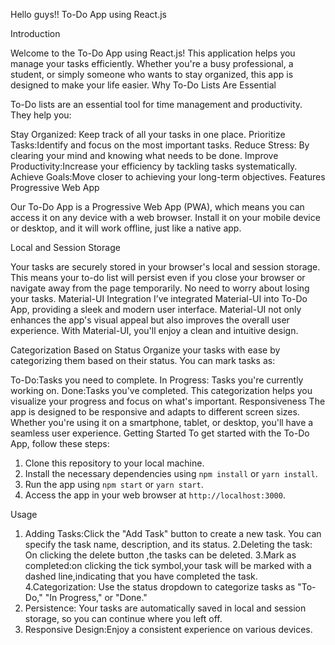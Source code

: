 Hello guys!!
To-Do App using React.js

Introduction

Welcome to the To-Do App using React.js! This application helps you manage your tasks efficiently. Whether you're a busy professional, a student, or simply someone who wants to stay organized, this app is designed to make your life easier.
 Why To-Do Lists Are Essential

To-Do lists are an essential tool for time management and productivity. They help you:

Stay Organized: Keep track of all your tasks in one place.
Prioritize Tasks:Identify and focus on the most important tasks.
Reduce Stress: By clearing your mind and knowing what needs to be done.
Improve Productivity:Increase your efficiency by tackling tasks systematically.
Achieve Goals:Move closer to achieving your long-term objectives.
Features
Progressive Web App

Our To-Do App is a Progressive Web App (PWA), which means you can access it on any device with a web browser. Install it on your mobile device or desktop, and it will work offline, just like a native app.

 Local and Session Storage

Your tasks are securely stored in your browser's local and session storage. This means your to-do list will persist even if you close your browser or navigate away from the page temporarily. No need to worry about losing your tasks.
Material-UI Integration
I’ve integrated Material-UI into  To-Do App, providing a sleek and modern user interface. Material-UI not only enhances the app's visual appeal but also improves the overall user experience. With Material-UI, you'll enjoy a clean and intuitive design.


Categorization Based on Status
Organize your tasks with ease by categorizing them based on their status. You can mark tasks as:

To-Do:Tasks you need to complete.
In Progress: Tasks you're currently working on.
Done:Tasks you've completed.
This categorization helps you visualize your progress and focus on what's important.
Responsiveness
The app is designed to be responsive and adapts to different screen sizes. Whether you're using it on a smartphone, tablet, or desktop, you'll have a seamless user experience.
 Getting Started
To get started with the To-Do App, follow these steps:
1. Clone this repository to your local machine.
2. Install the necessary dependencies using `npm install` or `yarn install`.
3. Run the app using `npm start` or `yarn start`.
4. Access the app in your web browser at `http://localhost:3000`.

Usage

1. Adding Tasks:Click the "Add Task" button to create a new task. You can specify the task name, description, and its status.
2.Deleting the task: On clicking the delete button ,the tasks can be deleted. 
3.Mark as completed:on clicking the tick symbol,your task will be marked with a dashed line,indicating that you have completed the task. 
4.Categorization: Use the status dropdown to categorize tasks as "To-Do," "In Progress," or "Done."
5. Persistence: Your tasks are automatically saved in local and session storage, so you can continue where you left off.
6. Responsive Design:Enjoy a consistent experience on various devices.
